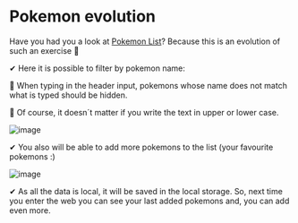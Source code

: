 # Pokemon evolution

Have you had you a look at [Pokemon List](https://lorellana21.github.io/pokemon-list/)?
Because this is an evolution of such an exercise 🚀

✔ Here it is possible to filter by pokemon name:

🔶 When typing in the header input, pokemons whose name does not match what is typed should be hidden.

🔶 Of course, it doesn´t matter if you write the text in upper or lower case.





![image](https://user-images.githubusercontent.com/81922944/153486132-897ca9e8-7880-438c-a090-f35d5d9625c4.png)

✔ You also will be able to add more pokemons to the list (your favourite pokemons :)

![image](https://user-images.githubusercontent.com/81922944/153486373-2a40d85f-5a5c-4d92-b1a3-f53a6553b07a.png)

✔ As all the data is local, it will be saved in the local storage. So, next time you enter the web you can see your last added pokemons and, you can add even more.


